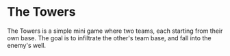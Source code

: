 # The Towers
The Towers is a simple mini game where two teams, each starting from their own base. 
The goal is to infiltrate the other's team base, and fall into the enemy's well.
